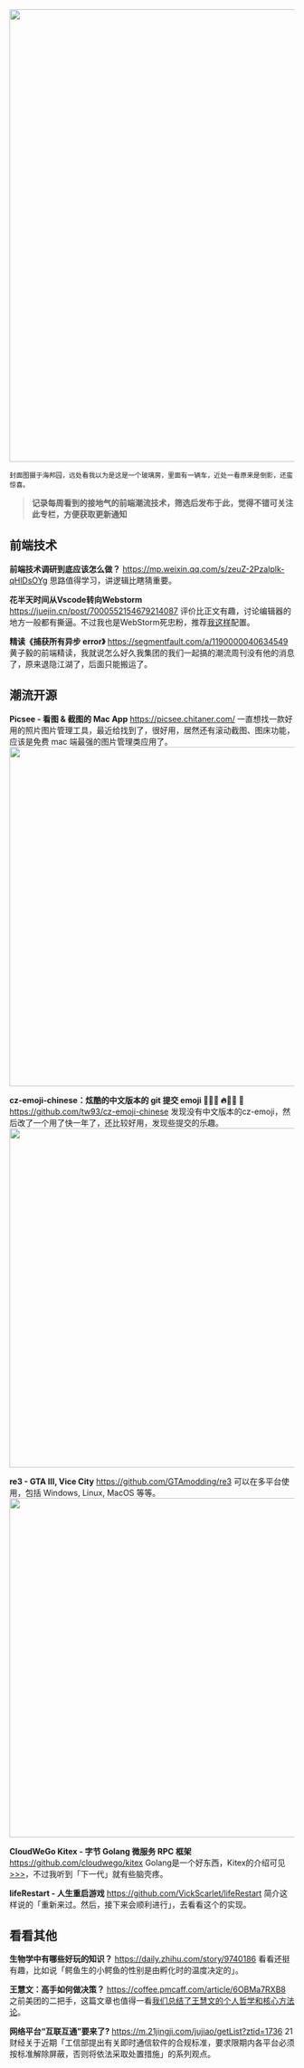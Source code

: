 <img src=https://qpluspicture.oss-cn-beijing.aliyuncs.com/2021-09-12/GTC0Ef.png width=800/>

<small>封面图摄于海邦园，远处看我以为是这是一个玻璃房，里面有一辆车，近处一看原来是倒影，还蛮惊喜。</small>

> **记录每周看到的接地气的前端潮流技术，筛选后发布于此，觉得不错可关注此专栏，方便获取更新通知**


## 前端技术

**前端技术调研到底应该怎么做？**
<https://mp.weixin.qq.com/s/zeuZ-2PzaIplk-qHlDsOYg>
思路值得学习，讲逻辑比瞎猜重要。

**花半天时间从Vscode转向Webstorm**
<https://juejin.cn/post/7000552154679214087>
评价比正文有趣，讨论编辑器的地方一般都有撕逼。不过我也是WebStorm死忠粉，推荐[我这样](https://juejin.cn/post/6963835326821302303)配置。

**精读《捕获所有异步 error》**
<https://segmentfault.com/a/1190000040634549>
黄子毅的前端精读，我就说怎么好久我集团的我们一起搞的潮流周刊没有他的消息了，原来退隐江湖了，后面只能搬运了。

## 潮流开源
**Picsee - 看图 & 截图的 Mac App**
<https://picsee.chitaner.com/>
一直想找一款好用的照片图片管理工具，最近给找到了，很好用，居然还有滚动截图、图床功能，应该是免费 mac 端最强的图片管理类应用了。
<img src=https://qpluspicture.oss-cn-beijing.aliyuncs.com/2021-09-12/FCd0Hr.png width=600/>

**cz-emoji-chinese：炫酷的中文版本的 git 提交 emoji 🐛🎨✨ 🔥💄📝 🎉**
<https://github.com/tw93/cz-emoji-chinese>
发现没有中文版本的cz-emoji，然后改了一个用了快一年了，还比较好用，发现些提交的乐趣。
<img src=https://qpluspicture.oss-cn-beijing.aliyuncs.com/2021-09-12/SQdS3P.gif width=600/>


**re3 - GTA III, Vice City**
<https://github.com/GTAmodding/re3>
可以在多平台使用，包括 Windows, Linux, MacOS 等等。
<img src=https://qpluspicture.oss-cn-beijing.aliyuncs.com/2021-09-12/WFHPiL.jpg width=600/>

**CloudWeGo Kitex - 字节 Golang 微服务 RPC 框架**
<https://github.com/cloudwego/kitex>
Golang是一个好东西，Kitex的介绍可见[>>>](https://mp.weixin.qq.com/s/Xoaoiotl7ZQoG2iXo9_DWg)，不过我听到「下一代」就有些脑壳疼。

**lifeRestart - 人生重启游戏**
<https://github.com/VickScarlet/lifeRestart>
简介这样说的「重新来过。然后，接下来会顺利进行」，去看看这个的实现。


## 看看其他
**生物学中有哪些好玩的知识？**
<https://daily.zhihu.com/story/9740186>
看看还挺有趣，比如说「鳄鱼生的小鳄鱼的性别是由孵化时的温度决定的」。

**王慧文：高手如何做决策？**
<https://coffee.pmcaff.com/article/6OBMa7RXB8>
之前美团的二把手，这篇文章也值得一看[我们总结了王慧文的个人哲学和核心方法论](https://www.tmtpost.com/5218579.html)。


**网络平台“互联互通”要来了?**
<https://m.21jingji.com/jujiao/getList?ztid=1736>
21 财经关于近期「工信部提出有关即时通信软件的合规标准，要求限期内各平台必须按标准解除屏蔽，否则将依法采取处置措施」的系列观点。